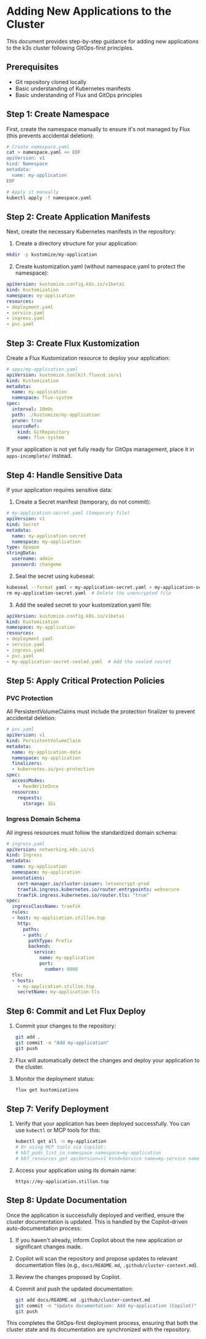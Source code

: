 # Adding New Applications to the Cluster

This document provides step-by-step guidance for adding new applications to the k3s cluster following GitOps-first principles.

## Prerequisites

- Git repository cloned locally
- Basic understanding of Kubernetes manifests
- Basic understanding of Flux and GitOps principles

## Step 1: Create Namespace

First, create the namespace manually to ensure it's not managed by Flux (this prevents accidental deletion):

```bash
# Create namespace.yaml
cat > namespace.yaml << EOF
apiVersion: v1
kind: Namespace
metadata:
  name: my-application
EOF

# Apply it manually
kubectl apply -f namespace.yaml
```

## Step 2: Create Application Manifests

Next, create the necessary Kubernetes manifests in the repository:

1. Create a directory structure for your application:

```bash
mkdir -p kustomize/my-application
```

2. Create kustomization.yaml (without namespace.yaml to protect the namespace):

```yaml
apiVersion: kustomize.config.k8s.io/v1beta1
kind: Kustomization
namespace: my-application
resources:
- deployment.yaml
- service.yaml
- ingress.yaml
- pvc.yaml
```

## Step 3: Create Flux Kustomization

Create a Flux Kustomization resource to deploy your application:

```yaml
# apps/my-application.yaml
apiVersion: kustomize.toolkit.fluxcd.io/v1
kind: Kustomization
metadata:
  name: my-application
  namespace: flux-system
spec:
  interval: 10m0s
  path: ./kustomize/my-application
  prune: true
  sourceRef:
    kind: GitRepository
    name: flux-system
```

If your application is not yet fully ready for GitOps management, place it in `apps-incomplete/` instead.

## Step 4: Handle Sensitive Data

If your application requires sensitive data:

1. Create a Secret manifest (temporary, do not commit):

```yaml
# my-application-secret.yaml (temporary file)
apiVersion: v1
kind: Secret
metadata:
  name: my-application-secret
  namespace: my-application
type: Opaque
stringData:
  username: admin
  password: changeme
```

2. Seal the secret using kubeseal:

```bash
kubeseal --format yaml < my-application-secret.yaml > my-application-secret-sealed.yaml
rm my-application-secret.yaml  # Delete the unencrypted file
```

3. Add the sealed secret to your kustomization.yaml file:

```yaml
apiVersion: kustomize.config.k8s.io/v1beta1
kind: Kustomization
namespace: my-application
resources:
- deployment.yaml
- service.yaml
- ingress.yaml
- pvc.yaml
- my-application-secret-sealed.yaml  # Add the sealed secret
```

## Step 5: Apply Critical Protection Policies

### PVC Protection

All PersistentVolumeClaims must include the protection finalizer to prevent accidental deletion:

```yaml
# pvc.yaml
apiVersion: v1
kind: PersistentVolumeClaim
metadata:
  name: my-application-data
  namespace: my-application
  finalizers:
  - kubernetes.io/pvc-protection
spec:
  accessModes:
    - ReadWriteOnce
  resources:
    requests:
      storage: 1Gi
```

### Ingress Domain Schema

All ingress resources must follow the standardized domain schema:

```yaml
# ingress.yaml
apiVersion: networking.k8s.io/v1
kind: Ingress
metadata:
  name: my-application
  namespace: my-application
  annotations:
    cert-manager.io/cluster-issuer: letsencrypt-prod
    traefik.ingress.kubernetes.io/router.entrypoints: websecure
    traefik.ingress.kubernetes.io/router.tls: "true"
spec:
  ingressClassName: traefik
  rules:
  - host: my-application.stillon.top
    http:
      paths:
      - path: /
        pathType: Prefix
        backend:
          service:
            name: my-application
            port:
              number: 8080
  tls:
  - hosts:
    - my-application.stillon.top
    secretName: my-application-tls
```

## Step 6: Commit and Let Flux Deploy

1. Commit your changes to the repository:

   ```bash
   git add .
   git commit -m "Add my-application"
   git push
   ```

2. Flux will automatically detect the changes and deploy your application to the cluster.

3. Monitor the deployment status:

   ```bash
   flux get kustomizations
   ```

## Step 7: Verify Deployment

1. Verify that your application has been deployed successfully. You can use `kubectl` or MCP tools for this:

   ```bash
   kubectl get all -n my-application
   # Or using MCP tools via Copilot:
   # bb7_pods_list_in_namespace namespace=my-application
   # bb7_resources_get apiVersion=v1 kind=Service name=my-service namespace=my-application
   ```

2. Access your application using its domain name:

   `https://my-application.stillon.top`

## Step 8: Update Documentation

Once the application is successfully deployed and verified, ensure the cluster documentation is updated. This is handled by the Copilot-driven auto-documentation process:

1. If you haven't already, inform Copilot about the new application or significant changes made.
2. Copilot will scan the repository and propose updates to relevant documentation files (e.g., `docs/README.md`, `.github/cluster-context.md`).
3. Review the changes proposed by Copilot.
4. Commit and push the updated documentation:

   ```bash
   git add docs/README.md .github/cluster-context.md
   git commit -m "Update documentation: Add my-application (Copilot)"
   git push
   ```

This completes the GitOps-first deployment process, ensuring that both the cluster state and its documentation are synchronized with the repository.
